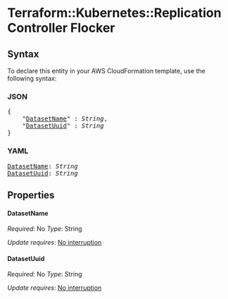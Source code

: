# Terraform::Kubernetes::ReplicationController Flocker

## Syntax

To declare this entity in your AWS CloudFormation template, use the following syntax:

### JSON

<pre>
{
    "<a href="#datasetname" title="DatasetName">DatasetName</a>" : <i>String</i>,
    "<a href="#datasetuuid" title="DatasetUuid">DatasetUuid</a>" : <i>String</i>
}
</pre>

### YAML

<pre>
<a href="#datasetname" title="DatasetName">DatasetName</a>: <i>String</i>
<a href="#datasetuuid" title="DatasetUuid">DatasetUuid</a>: <i>String</i>
</pre>

## Properties

#### DatasetName

_Required_: No
_Type_: String

_Update requires_: [No interruption](https://docs.aws.amazon.com/AWSCloudFormation/latest/UserGuide/using-cfn-updating-stacks-update-behaviors.html#update-no-interrupt)

#### DatasetUuid

_Required_: No
_Type_: String

_Update requires_: [No interruption](https://docs.aws.amazon.com/AWSCloudFormation/latest/UserGuide/using-cfn-updating-stacks-update-behaviors.html#update-no-interrupt)

